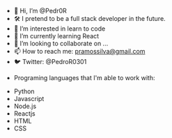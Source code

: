 - 👋 Hi, I’m @Pedr0R
- 🛠  I pretend to be a full stack developer in the future.
- 👀 I’m interested in learn to code
- 🌱 I’m currently learning React
- 💞️ I’m looking to collaborate on ...
- 📫 How to reach me: pramossilva@gmail.com
- 🐦 Twitter: @PedroR0301

* Programing languages that I'm able to work with:
- Python
- Javascript
- Node.js
- Reactjs
- HTML
- CSS

<!---
Pedr0R/Pedr0R is a ✨ special ✨ repository because its `README.md` (this file) appears on your GitHub profile.
You can click the Preview link to take a look at your changes.
--->
